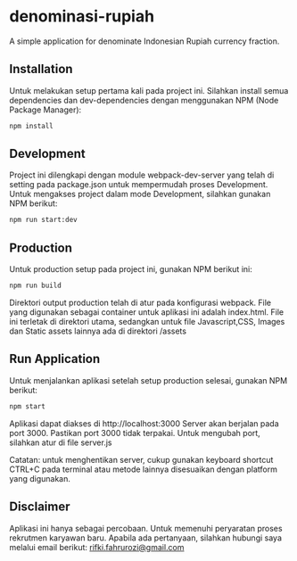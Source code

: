 # denominasi-rupiah

A simple application for denominate Indonesian Rupiah currency fraction.

## Installation

Untuk melakukan setup pertama kali pada project ini. Silahkan install semua dependencies dan dev-dependencies dengan menggunakan NPM (Node Package Manager):

```bash
npm install
```

## Development

Project ini dilengkapi dengan module webpack-dev-server yang telah di setting pada package.json untuk mempermudah proses Development. Untuk mengakses project dalam mode Development, silahkan gunakan NPM berikut:

```bash
npm run start:dev
```

## Production

Untuk production setup pada project ini, gunakan NPM berikut ini:

```bash
npm run build
```

Direktori output production telah di atur pada konfigurasi webpack. File yang digunakan sebagai container untuk aplikasi ini adalah index.html. File ini terletak di direktori utama, sedangkan untuk file Javascript,CSS, Images dan Static assets lainnya ada di direktori /assets

## Run Application

Untuk menjalankan aplikasi setelah setup production selesai, gunakan NPM berikut:

```bash
npm start
```

Aplikasi dapat diakses di http://localhost:3000
Server akan berjalan pada port 3000. Pastikan port 3000 tidak terpakai. Untuk mengubah port, silahkan atur di file server.js

Catatan: untuk menghentikan server, cukup gunakan keyboard shortcut CTRL+C pada terminal atau metode lainnya disesuaikan dengan platform yang digunakan.

## Disclaimer

Aplikasi ini hanya sebagai percobaan. Untuk memenuhi peryaratan proses rekrutmen karyawan baru.
Apabila ada pertanyaan, silahkan hubungi saya melalui email berikut: rifki.fahrurozi@gmail.com
